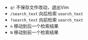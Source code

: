 - `q!` 不保存文件改动，退出Vim
- `/search_text` 向后检索 `search_text`
- `?search_text` 向前检索 `search_text`
- `n` 移动到后一个检索结果
- `N` 移动到前一个检索结果